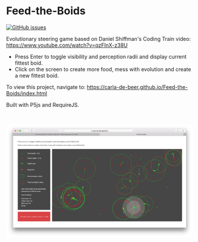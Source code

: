 # Feed-the-Boids
[![GitHub issues](https://img.shields.io/github/issues/Carla-de-Beer/Processing.svg?style=flat-square)](https://github.com/Carla-de-Beer/Feed-the-Boids/issues)

Evolutionary steering game based on Daniel Shiffman's Coding Train video: https://www.youtube.com/watch?v=qzFlnX-z38U

* Press Enter to toggle visibility and perception radii and display current fittest boid.
* Click on the screen to create more food, mess with evolution and create a new fittest boid.

To view this project, navigate to: https://carla-de-beer.github.io/Feed-the-Boids/index.html

Built with P5js and RequireJS.

</br>
<p align="center">
  <img src="images/screenShot.png"/>
</p>
